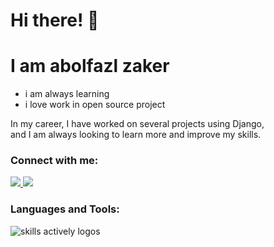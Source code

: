 # Hi there! 👋
# I am abolfazl zaker
- i am always learning
- i love work in open source project

In my career, I have worked on several projects using Django,<br> and I am always looking to learn more and improve my skills.

<p align="center">
<h3>Connect with me:</h3>
    
  <a href="https://www.linkedin.com/in/abolfazl-zaker-4778b7240/">
    <img src="https://skillicons.dev/icons?i=linkedin" />
  </a>
  <a href="https://instagram.com/abolazl_z15">
    <img src="https://skillicons.dev/icons?i=instagram" />
  </a>
</p>
<h3 align="left">Languages and Tools:</h3>
<img src="https://skillicons.dev/icons?i=py,django,html,css,git,postman,wordpress,nginx,docker,postgres,mongodb" alt="skills actively logos">
